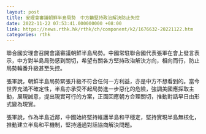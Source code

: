 ```yaml
---
layout: post
title: 安理會審議朝鮮半島局勢　中方籲堅持政治解決防止失控
date: 2022-11-22 07:53:41.000000000 +08:00
link: https://news.rthk.hk/rthk/ch/component/k2/1676632-20221122.htm
categories: rthk
---
```


聯合國安理會召開會議審議朝鮮半島局勢。中國常駐聯合國代表張軍在會上發言表示，中方對半島局勢感到關切，希望有關各方堅持政治解決方向，相向而行，防止局勢輪番升級甚至失控。 

張軍說，朝鮮半島局勢緊張升級不符合任何一方利益，亦是中方不想看到的。當今世界充滿不確定性，半島亦承受不起局勢進一步惡化的危險，強調美國應採取主動，展現誠意，提出現實可行的方案，正面回應朝方合理關切，推動對話早日由形式變為現實。

張軍說，作為半島近鄰，中國始終堅持維護半島和平穩定，堅持實現半島無核化，推動建立半島和平機制，堅持通過對話協商解決問題。
